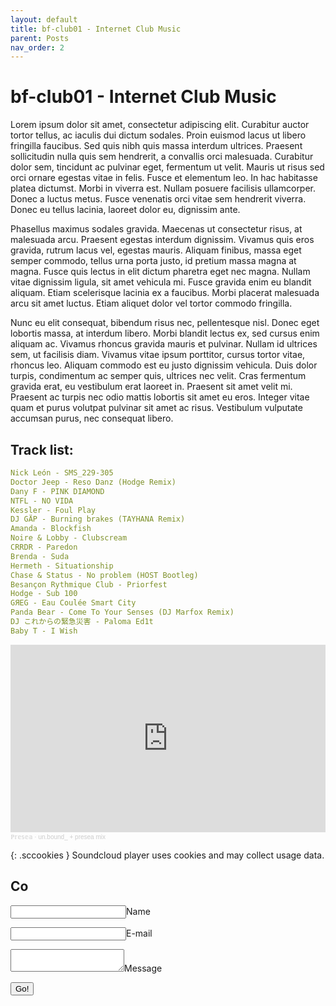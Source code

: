 ```yaml
---
layout: default
title: bf-club01 - Internet Club Music
parent: Posts
nav_order: 2
---
```


# bf-club01 - Internet Club Music

Lorem ipsum dolor sit amet, consectetur adipiscing elit. Curabitur auctor tortor tellus, ac iaculis dui dictum sodales. Proin euismod lacus ut libero fringilla faucibus. Sed quis nibh quis massa interdum ultrices. Praesent sollicitudin nulla quis sem hendrerit, a convallis orci malesuada. Curabitur dolor sem, tincidunt ac pulvinar eget, fermentum ut velit. Mauris ut risus sed orci ornare egestas vitae in felis. Fusce et elementum leo. In hac habitasse platea dictumst. Morbi in viverra est. Nullam posuere facilisis ullamcorper. Donec a luctus metus. Fusce venenatis orci vitae sem hendrerit viverra. Donec eu tellus lacinia, laoreet dolor eu, dignissim ante.

Phasellus maximus sodales gravida. Maecenas ut consectetur risus, at malesuada arcu. Praesent egestas interdum dignissim. Vivamus quis eros gravida, rutrum lacus vel, egestas mauris. Aliquam finibus, massa eget semper commodo, tellus urna porta justo, id pretium massa magna at magna. Fusce quis lectus in elit dictum pharetra eget nec magna. Nullam vitae dignissim ligula, sit amet vehicula mi. Fusce gravida enim eu blandit aliquam. Etiam scelerisque lacinia ex a faucibus. Morbi placerat malesuada arcu sit amet luctus. Etiam aliquet dolor vel tortor commodo fringilla.

Nunc eu elit consequat, bibendum risus nec, pellentesque nisl. Donec eget lobortis massa, at interdum libero. Morbi blandit lectus ex, sed cursus enim aliquam ac. Vivamus rhoncus gravida mauris et pulvinar. Nullam id ultrices sem, ut facilisis diam. Vivamus vitae ipsum porttitor, cursus tortor vitae, rhoncus leo. Aliquam commodo est eu justo dignissim vehicula. Duis dolor turpis, condimentum ac semper quis, ultrices nec velit. Cras fermentum gravida erat, eu vestibulum erat laoreet in. Praesent sit amet velit mi. Praesent ac turpis nec odio mattis lobortis sit amet eu eros. Integer vitae quam et purus volutpat pulvinar sit amet ac risus. Vestibulum vulputate accumsan purus, nec consequat libero.

## Track list:
```yaml
Nick León - SMS_229-305
Doctor Jeep - Reso Danz (Hodge Remix)
Dany F - PINK DIAMOND
NTFL - NO VIDA
Kessler - Foul Play
DJ GÄP - Burning brakes (TAYHANA Remix)
Amanda - Blockfish
Noire & Lobby - Clubscream
CRRDR - Paredon
Brenda - Suda
Hermeth - Situationship
Chase & Status - No problem (HOST Bootleg)
Besançon Rythmique Club - Priorfest
Hodge - Sub 100
GЯEG - Eau Coulée Smart City
Panda Bear - Come To Your Senses (DJ Marfox Remix)
DJ これからの緊急災害 - Paloma Ed1t
Baby T - I Wish
```


<iframe width="100%" height="300" scrolling="no" frameborder="no" allow="autoplay" src="https://w.soundcloud.com/player/?url=https%3A//api.soundcloud.com/tracks/1399273564&color=%23c2eec7&auto_play=false&hide_related=false&show_comments=true&show_user=true&show_reposts=false&show_teaser=true&visual=true"></iframe><div style="font-size: 10px; color: #cccccc;line-break: anywhere;word-break: normal;overflow: hidden;white-space: nowrap;text-overflow: ellipsis; font-family: Interstate,Lucida Grande,Lucida Sans Unicode,Lucida Sans,Garuda,Verdana,Tahoma,sans-serif;font-weight: 100;"><a href="https://soundcloud.com/presea" title="ℙ𝕣𝕖𝕤𝕖𝕒" target="_blank" style="color: #cccccc; text-decoration: none;">ℙ𝕣𝕖𝕤𝕖𝕒</a> · <a href="https://soundcloud.com/presea/unbound-presea-mix" title="un.bound_ + presea mix" target="_blank" style="color: #cccccc; text-decoration: none;">un.bound_ + presea mix</a></div>


{: .sccookies }
Soundcloud player uses cookies and may collect usage data.

## Co
<form method="POST" action="https://staticman.hugomods.com/v3/entry/github/bf-club/bf-club.github.io/main/comments">
  <input name="options[redirect]" type="hidden" value="https://my-site.com">
  <!-- e.g. "2016-01-02-this-is-a-post" -->
  <input name="options[slug]" type="hidden" value="{{ page.slug }}">
  <label><input name="fields[name]" type="text">Name</label>

  <label><input name="fields[email]" type="email">E-mail</label>
  
  <label><textarea name="fields[message]"></textarea>Message</label>
  
  <button type="submit">Go!</button>
</form>